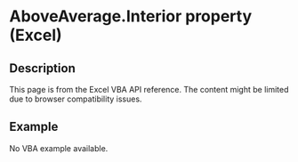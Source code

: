 # AboveAverage.Interior property (Excel)

## Description
This page is from the Excel VBA API reference. The content might be limited due to browser compatibility issues.

## Example
No VBA example available.
